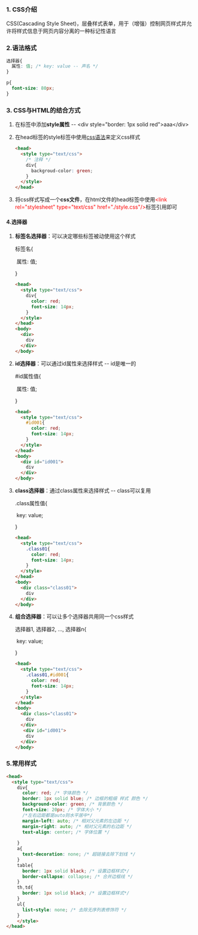 ### 1. CSS介绍

CSS(Cascading Style Sheet)，层叠样式表单，用于（增强）控制网页样式并允许将样式信息于网页内容分离的一种标记性语言

### 2.语法格式

```css
选择器{
  属性: 值; /* key: value -- 声名 */
}

p{
  font-size: 80px;
}
```

### 3. CSS与HTML的结合方式

1. 在标签中添加**style属性** -- \<div style="border: 1px solid red">aaa\</div>

2. 在head标签的style标签中使用[css语法](#2.语法格式)来定义css样式

   ```html
   <head>
     <style type="text/css">
       /* 注释 */
       div{
         backgroud-color: green;
       }
     </style>
   </head>
   ```

3. 将css样式写成一个**css文件**，在html文件的head标签中使用<font color="red">\<link rel="stylesheet" type="text/css" href="./style.css"/></font>标签引用即可

#### 4.选择器

1. **标签名选择器**：可以决定哪些标签被动使用这个样式

   标签名{

   ​	属性: 值;

   }

   ```html
   <head>
     <style type="text/css">
       div{
         color: red;
         font-size: 14px;
       }
     </style>
   </head>
   <body>
     <div>
       div
     </div>
   </body>
   ```

2. **id选择器**：可以通过id属性来选择样式 -- id是唯一的

   #id属性值{

   ​	属性: 值;

   }

   ```html
   <head>
     <style type="text/css">
       #id001{
         color: red;
         font-size: 14px;
       }
     </style>
   </head>
   <body>
     <div id="id001">
       div
     </div>
   </body>
   ```

3. **class选择器**：通过class属性来选择样式 -- class可以复用

   .class属性值{

   ​	key: value;

   }

   ```html
   <head>
     <style type="text/css">
       .class01{
         color: red;
         font-size: 14px;
       }
     </style>
   </head>
   <body>
     <div class="class01">
       div
     </div>
   </body>
   ```

4. **组合选择器**：可以让多个选择器共用同一个css样式

   选择器1, 选择器2, ..., 选择器n{

   ​	key: value;

   }

   ```html
   <head>
     <style type="text/css">
       .class01,#id001{
         color: red;
         font-size: 14px;
       }
     </style>
   </head>
   <body>
     <div class="class01">
       div
     </div>
      <div id="id001">
       div
     </div>
   </body>
   ```

### 5.常用样式

```html
<head>
  <style type="text/css">
    div{
      color: red; /* 字体颜色 */
      border: 1px solid blue; /* 边框的粗细 样式 颜色 */
      background-color: green; /* 背景颜色 */
      font-size: 20px; /* 字体大小 */
      /*左右边距都是auto则水平居中*/
      margin-left: auto; /* 相对父元素的左边距 */
      margin-right: auto; /* 相对父元素的右边距 */
      text-align: center; /* 字体位置 */
      
    }
    a{
      text-decoration: none; /* 超链接去除下划线 */
    }
    table{
      border: 1px solid black; /* 设置边框样式*/
      border-collapse: collapse; /* 合并边框线 */
    }
    th,td{
      border: 1px solid black; /* 设置边框样式*/
    }
    ul{
      list-style: none; /* 去除无序列表修饰符 */
    }
	</style>
</head>
```

